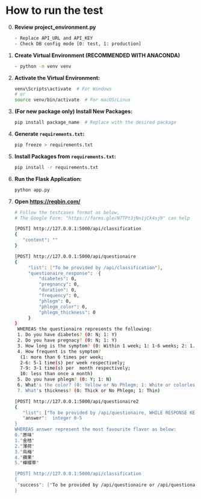 # How to run the test
0. **Review project_environment.py**
   ```bash
   - Replace API_URL and API_KEY
   - Check DB config mode [0: test, 1: production]
   ```

1. **Create Virtual Environment (RECOMMENDED WITH ANACONDA)**
   ```bash
   - python -m venv venv
   ```
2. **Activate the Virtual Environment:**
   ```bash
   venv\Scripts\activate  # For Windows
   # or
   source venv/bin/activate  # For macOS/Linux
   ```

3. **(For new package only) Install New Packages:**
   ```bash
   pip install package_name  # Replace with the desired package
   ```

4. **Generate `requirements.txt`:**
   ```bash
   pip freeze > requirements.txt
   ```

5. **Install Packages from `requirements.txt`:**
   ```bash
   pip install -r requirements.txt
   ```

6. **Run the Flask Application:**
   ```bash
   python app.py
   ```
7. **Open https://reqbin.com/**
   ```bash
   # Follow the testcases format as below, 
   # The Google Form: "https://forms.gle/N7TPt3jNn1jCk4sj9" can help
   
   [POST] http://127.0.0.1:5000/api/classification 
   {
      "content": ""
   }

   [POST] http://127.0.0.1:5000/api/questionaire
   {
        "list": ["To be provided by /api/classification"],
        "questionaire_response":  {
            "diabetes": 0,
            "pregnancy": 0,
            "duration": 0,
            "frequency": 0,
            "phlegm": 0,
            "phlegm_color": 0,
            "phlegm_thickness": 0
        }
   }
    WHEREAS the questionaire represents the following:
    1. Do you have diabetes? (0: N; 1: Y)
    2. Do you have pregnacy? (0: N; 1: Y)
    3. How long is the symptom? (0: Within 1 week; 1: 1-6 weeks; 2: 1.5 months and above)
    4. How frequent is the symptom?
     (1: more than 6 times per week;
     2-6: 5-1 time(s) per week respectively;
     7-9: 3-1 time(s) per  month respectively;
     10: less than once a month)
    5. Do you have phlegm? (0: Y; 1: N)
    6. What's the color? (0: Yellow or No Phlegm; 1: White or colorless)
    7. What's thickness? (0: Thick or No Phlegm; 1: Thin)

   [POST] http://127.0.0.1:5000/api/questionaire2
   {
      "list": ["To be provided by /api/questionaire, WHILE RESPONSE KEY MUST CONTAIN 'list'],
      "answer":  integer 0-5
   }
   WHEREAS answer represent the most favourite flavor as below:
   0."原味"
   1."金桔"
   2."薄荷"
   3."烏梅"
   4."蘋果"
   5."檸檬草"

   [POST] http://127.0.0.1:5000/api/classification 
   {
    "success": ["To be provided by /api/questionaire or /api/questionaire2, WHILE RESPONSE KEY MUST CONTAIN 'success'"]
   }
   ```
